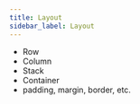 ```yaml
---
title: Layout
sidebar_label: Layout
---
```


* Row
* Column
* Stack
* Container
* padding, margin, border, etc.